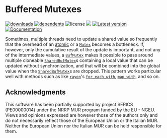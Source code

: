 # Buffered Mutexes

[![downloads](https://img.shields.io/crates/d/buf-mutex)](https://crates.io/crates/buf-mutex)
[![dependents](https://img.shields.io/librariesio/dependents/cargo/buf-mutex)](https://crates.io/crates/buf-mutex/reverse_dependencies)
![license](https://img.shields.io/crates/l/buf-mutex)
[![](https://tokei.rs/b1/github/vigna/buf-mutex-rs?type=Rust)](https://github.com/vigna/buf-mutex-rs)
[![Latest version](https://img.shields.io/crates/v/buf-mutex.svg)](https://crates.io/crates/buf-mutex)
[![Documentation](https://docs.rs/buf-mutex/badge.svg)](https://docs.rs/buf-mutex)

Sometimes, multiple threads need to update a shared value so frequently that the
overhead of an [atomic] or a [`Mutex`] becomes a bottleneck. If, however, only
the cumulative result of the update is important, and not any of the
intermediate values, a [`BufMutex`] makes it possible to pass around multiple
cloneable [`SharedBufMutex`]s containing a local value that can be updated
without synchronization, and that will be combined into the global value when
the [`SharedBufMutex`]s are dropped. This pattern works particular well with
methods such as like [`rayon`]'s [`for_each_with`], [`map_with`], and so on.

## Acknowledgments

This software has been partially supported by project SERICS (PE00000014) under
the NRRP MUR program funded by the EU - NGEU. Views and opinions expressed are
however those of the authors only and do not necessarily reflect those of the
European Union or the Italian MUR. Neither the European Union nor the Italian
MUR can be held responsible for them.

[`for_each_with`]: <https://docs.rs/rayon/latest/rayon/iter/trait.ParallelIterator.html#method.for_each_with>
[`map_with`]: <https://docs.rs/rayon/latest/rayon/iter/trait.ParallelIterator.html#method.map_with>
[`Mutex`]: <https://doc.rust-lang.org/std/sync/struct.Mutex.html>
[`BufMutex`]: <https://docs.rs/buf-mutex/latest/buf_mutex/struct.BufMutex.html>
[`SharedBufMutex`]: <https://docs.rs/buf-mutex/latest/buf_mutex/struct.SharedBufMutex.html>
[atomic]: <https://doc.rust-lang.org/std/sync/atomic/>
[`rayon`]: <https://docs.rs/rayon/latest/rayon/>
